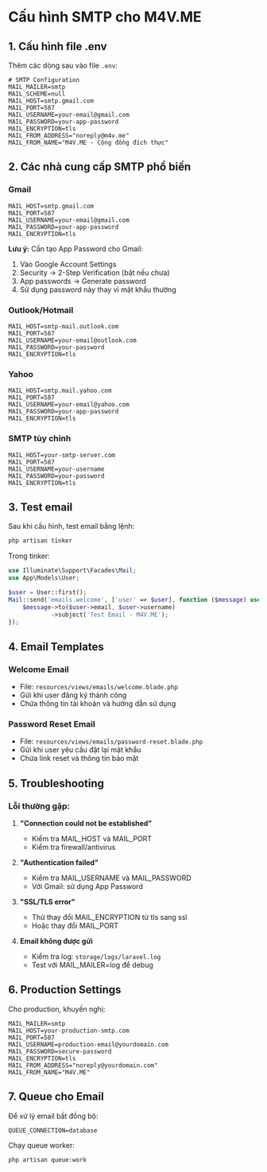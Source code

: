 # Cấu hình SMTP cho M4V.ME

## 1. Cấu hình file .env

Thêm các dòng sau vào file `.env`:

```env
# SMTP Configuration
MAIL_MAILER=smtp
MAIL_SCHEME=null
MAIL_HOST=smtp.gmail.com
MAIL_PORT=587
MAIL_USERNAME=your-email@gmail.com
MAIL_PASSWORD=your-app-password
MAIL_ENCRYPTION=tls
MAIL_FROM_ADDRESS="noreply@m4v.me"
MAIL_FROM_NAME="M4V.ME - Cộng đồng đích thực"
```

## 2. Các nhà cung cấp SMTP phổ biến

### Gmail
```env
MAIL_HOST=smtp.gmail.com
MAIL_PORT=587
MAIL_USERNAME=your-email@gmail.com
MAIL_PASSWORD=your-app-password
MAIL_ENCRYPTION=tls
```

**Lưu ý:** Cần tạo App Password cho Gmail:
1. Vào Google Account Settings
2. Security → 2-Step Verification (bật nếu chưa)
3. App passwords → Generate password
4. Sử dụng password này thay vì mật khẩu thường

### Outlook/Hotmail
```env
MAIL_HOST=smtp-mail.outlook.com
MAIL_PORT=587
MAIL_USERNAME=your-email@outlook.com
MAIL_PASSWORD=your-password
MAIL_ENCRYPTION=tls
```

### Yahoo
```env
MAIL_HOST=smtp.mail.yahoo.com
MAIL_PORT=587
MAIL_USERNAME=your-email@yahoo.com
MAIL_PASSWORD=your-app-password
MAIL_ENCRYPTION=tls
```

### SMTP tùy chỉnh
```env
MAIL_HOST=your-smtp-server.com
MAIL_PORT=587
MAIL_USERNAME=your-username
MAIL_PASSWORD=your-password
MAIL_ENCRYPTION=tls
```

## 3. Test email

Sau khi cấu hình, test email bằng lệnh:

```bash
php artisan tinker
```

Trong tinker:
```php
use Illuminate\Support\Facades\Mail;
use App\Models\User;

$user = User::first();
Mail::send('emails.welcome', ['user' => $user], function ($message) use ($user) {
    $message->to($user->email, $user->username)
            ->subject('Test Email - M4V.ME');
});
```

## 4. Email Templates

### Welcome Email
- File: `resources/views/emails/welcome.blade.php`
- Gửi khi user đăng ký thành công
- Chứa thông tin tài khoản và hướng dẫn sử dụng

### Password Reset Email
- File: `resources/views/emails/password-reset.blade.php`
- Gửi khi user yêu cầu đặt lại mật khẩu
- Chứa link reset và thông tin bảo mật

## 5. Troubleshooting

### Lỗi thường gặp:

1. **"Connection could not be established"**
   - Kiểm tra MAIL_HOST và MAIL_PORT
   - Kiểm tra firewall/antivirus

2. **"Authentication failed"**
   - Kiểm tra MAIL_USERNAME và MAIL_PASSWORD
   - Với Gmail: sử dụng App Password

3. **"SSL/TLS error"**
   - Thử thay đổi MAIL_ENCRYPTION từ tls sang ssl
   - Hoặc thay đổi MAIL_PORT

4. **Email không được gửi**
   - Kiểm tra log: `storage/logs/laravel.log`
   - Test với MAIL_MAILER=log để debug

## 6. Production Settings

Cho production, khuyến nghị:

```env
MAIL_MAILER=smtp
MAIL_HOST=your-production-smtp.com
MAIL_PORT=587
MAIL_USERNAME=production-email@yourdomain.com
MAIL_PASSWORD=secure-password
MAIL_ENCRYPTION=tls
MAIL_FROM_ADDRESS="noreply@yourdomain.com"
MAIL_FROM_NAME="M4V.ME"
```

## 7. Queue cho Email

Để xử lý email bất đồng bộ:

```env
QUEUE_CONNECTION=database
```

Chạy queue worker:
```bash
php artisan queue:work
```
